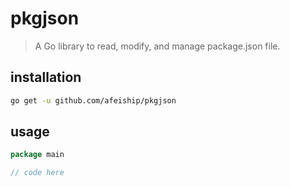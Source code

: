 # pkgjson
> A Go library to read, modify, and manage package.json file.

## installation
```sh
go get -u github.com/afeiship/pkgjson
```

## usage
```go
package main

// code here
```